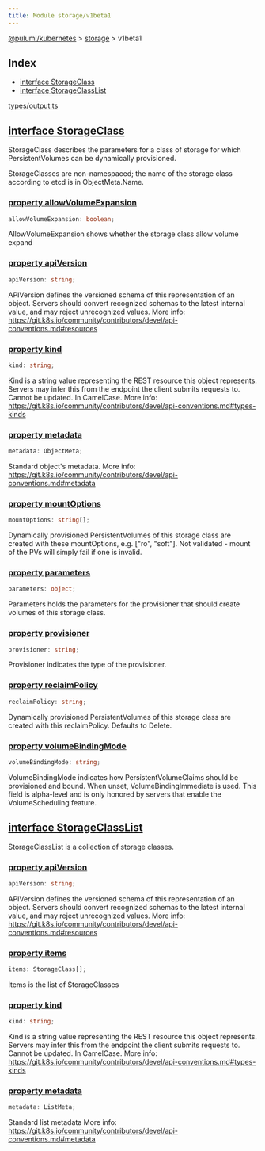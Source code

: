 ```yaml
---
title: Module storage/v1beta1
---
```


<a href="../../index.html">@pulumi/kubernetes</a> &gt; <a href="../index.html">storage</a> &gt; v1beta1

<h2 class="pdoc-module-header">Index</h2>

* <a href="#StorageClass">interface StorageClass</a>
* <a href="#StorageClassList">interface StorageClassList</a>

<a href="/types/output.ts">types/output.ts</a> 


<h2 class="pdoc-module-header" id="StorageClass">
<a class="pdoc-member-name" href="https://github.com/pulumi/pulumi-kubernetes/blob/master/pack/nodejs/types/output.ts#L16558">interface StorageClass</a>
</h2>

StorageClass describes the parameters for a class of storage for which PersistentVolumes can
be dynamically provisioned.

StorageClasses are non-namespaced; the name of the storage class according to etcd is in
ObjectMeta.Name.

<h3 class="pdoc-member-header">
<a class="pdoc-child-name" href="https://github.com/pulumi/pulumi-kubernetes/blob/master/pack/nodejs/types/output.ts#L16562">property allowVolumeExpansion</a>
</h3>

```typescript
allowVolumeExpansion: boolean;
```


AllowVolumeExpansion shows whether the storage class allow volume expand

<h3 class="pdoc-member-header">
<a class="pdoc-child-name" href="https://github.com/pulumi/pulumi-kubernetes/blob/master/pack/nodejs/types/output.ts#L16570">property apiVersion</a>
</h3>

```typescript
apiVersion: string;
```


APIVersion defines the versioned schema of this representation of an object. Servers should
convert recognized schemas to the latest internal value, and may reject unrecognized
values. More info:
https://git.k8s.io/community/contributors/devel/api-conventions.md#resources

<h3 class="pdoc-member-header">
<a class="pdoc-child-name" href="https://github.com/pulumi/pulumi-kubernetes/blob/master/pack/nodejs/types/output.ts#L16578">property kind</a>
</h3>

```typescript
kind: string;
```


Kind is a string value representing the REST resource this object represents. Servers may
infer this from the endpoint the client submits requests to. Cannot be updated. In
CamelCase. More info:
https://git.k8s.io/community/contributors/devel/api-conventions.md#types-kinds

<h3 class="pdoc-member-header">
<a class="pdoc-child-name" href="https://github.com/pulumi/pulumi-kubernetes/blob/master/pack/nodejs/types/output.ts#L16584">property metadata</a>
</h3>

```typescript
metadata: ObjectMeta;
```


Standard object's metadata. More info:
https://git.k8s.io/community/contributors/devel/api-conventions.md#metadata

<h3 class="pdoc-member-header">
<a class="pdoc-child-name" href="https://github.com/pulumi/pulumi-kubernetes/blob/master/pack/nodejs/types/output.ts#L16591">property mountOptions</a>
</h3>

```typescript
mountOptions: string[];
```


Dynamically provisioned PersistentVolumes of this storage class are created with these
mountOptions, e.g. ["ro", "soft"]. Not validated - mount of the PVs will simply fail if one
is invalid.

<h3 class="pdoc-member-header">
<a class="pdoc-child-name" href="https://github.com/pulumi/pulumi-kubernetes/blob/master/pack/nodejs/types/output.ts#L16597">property parameters</a>
</h3>

```typescript
parameters: object;
```


Parameters holds the parameters for the provisioner that should create volumes of this
storage class.

<h3 class="pdoc-member-header">
<a class="pdoc-child-name" href="https://github.com/pulumi/pulumi-kubernetes/blob/master/pack/nodejs/types/output.ts#L16602">property provisioner</a>
</h3>

```typescript
provisioner: string;
```


Provisioner indicates the type of the provisioner.

<h3 class="pdoc-member-header">
<a class="pdoc-child-name" href="https://github.com/pulumi/pulumi-kubernetes/blob/master/pack/nodejs/types/output.ts#L16608">property reclaimPolicy</a>
</h3>

```typescript
reclaimPolicy: string;
```


Dynamically provisioned PersistentVolumes of this storage class are created with this
reclaimPolicy. Defaults to Delete.

<h3 class="pdoc-member-header">
<a class="pdoc-child-name" href="https://github.com/pulumi/pulumi-kubernetes/blob/master/pack/nodejs/types/output.ts#L16615">property volumeBindingMode</a>
</h3>

```typescript
volumeBindingMode: string;
```


VolumeBindingMode indicates how PersistentVolumeClaims should be provisioned and bound.
When unset, VolumeBindingImmediate is used. This field is alpha-level and is only honored
by servers that enable the VolumeScheduling feature.

<h2 class="pdoc-module-header" id="StorageClassList">
<a class="pdoc-member-name" href="https://github.com/pulumi/pulumi-kubernetes/blob/master/pack/nodejs/types/output.ts#L16622">interface StorageClassList</a>
</h2>

StorageClassList is a collection of storage classes.

<h3 class="pdoc-member-header">
<a class="pdoc-child-name" href="https://github.com/pulumi/pulumi-kubernetes/blob/master/pack/nodejs/types/output.ts#L16629">property apiVersion</a>
</h3>

```typescript
apiVersion: string;
```


APIVersion defines the versioned schema of this representation of an object. Servers should
convert recognized schemas to the latest internal value, and may reject unrecognized
values. More info:
https://git.k8s.io/community/contributors/devel/api-conventions.md#resources

<h3 class="pdoc-member-header">
<a class="pdoc-child-name" href="https://github.com/pulumi/pulumi-kubernetes/blob/master/pack/nodejs/types/output.ts#L16634">property items</a>
</h3>

```typescript
items: StorageClass[];
```


Items is the list of StorageClasses

<h3 class="pdoc-member-header">
<a class="pdoc-child-name" href="https://github.com/pulumi/pulumi-kubernetes/blob/master/pack/nodejs/types/output.ts#L16642">property kind</a>
</h3>

```typescript
kind: string;
```


Kind is a string value representing the REST resource this object represents. Servers may
infer this from the endpoint the client submits requests to. Cannot be updated. In
CamelCase. More info:
https://git.k8s.io/community/contributors/devel/api-conventions.md#types-kinds

<h3 class="pdoc-member-header">
<a class="pdoc-child-name" href="https://github.com/pulumi/pulumi-kubernetes/blob/master/pack/nodejs/types/output.ts#L16648">property metadata</a>
</h3>

```typescript
metadata: ListMeta;
```


Standard list metadata More info:
https://git.k8s.io/community/contributors/devel/api-conventions.md#metadata

